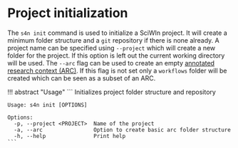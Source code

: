 # Project initialization

The `s4n init` command is used to initialize a SciWIn project. It will create a minimum folder structure and a `git` repository if there is none already. A project name can be specified using `--project` which will create a new folder for the project. If this option is left out the current working directory will be used. The `--arc` flag can be used to create an empty [annotated research context (ARC)](https://arc-rdm.org/). If this flag is not set only a `workflows` folder will be created which can be seen as a subset of an ARC.

!!! abstract "Usage"
    ```
    Initializes project folder structure and repository

    Usage: s4n init [OPTIONS]

    Options:
      -p, --project <PROJECT>  Name of the project
      -a, --arc                Option to create basic arc folder structure
      -h, --help               Print help
    ```